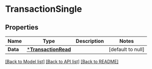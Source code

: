 # TransactionSingle

## Properties
Name | Type | Description | Notes
------------ | ------------- | ------------- | -------------
**Data** | [***TransactionRead**](TransactionRead.md) |  | [default to null]

[[Back to Model list]](../README.md#documentation-for-models) [[Back to API list]](../README.md#documentation-for-api-endpoints) [[Back to README]](../README.md)


